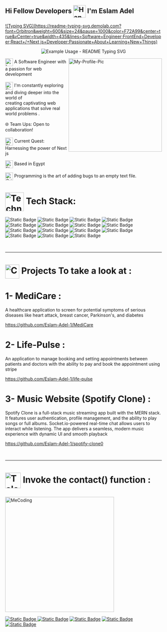 ## Hi Fellow Developers   <img src="https://user-images.githubusercontent.com/74038190/216120981-b9507c36-0e04-4469-8e27-c99271b45ba5.png" alt="Handshake" width="40" align="center" />   I'm Eslam Adel

[![Typing SVG](https://readme-typing-svg.demolab.com?font=Orbitron&weight=600&size=24&pause=1000&color=F72A99&center=true&vCenter=true&width=435&lines=Software+Engineer;FrontEnd+Developer;React+/+Next js+Developer;Passionate+About+Learning+New+Things)](https://github.com/eslam-adel-1/)

<p align="center">
  <img src="https://readme-typing-svg.demolab.com/?lines=Passionate+Software+Engineer!;FrontEnd+Developer!;React+/+Next js+Developer; Passionate+About+Learning+New+Things;&font=Fira%20Code&center=true&width=500&height=50&duration=4000&pause=1000" alt="Example Usage - README Typing SVG">
</p>
<img align="right" src="https://github.com/user-attachments/assets/8118e60a-a4f1-4d0f-b281-3e36f38f750d" width="300" height="300" alt="My-Profile-Pic"/>

<img src="https://raw.githubusercontent.com/Tarikul-Islam-Anik/Telegram-Animated-Emojis/main/Objects/Laptop.webp" alt="Laptop" width="25" height="25" align="center" />   A Software Engineer with a passion for web development<br>
<br><img src="https://user-images.githubusercontent.com/74038190/216122041-518ac897-8d92-4c6b-9b3f-ca01dcaf38ee.png" alt="Fire" width="25" align="center" />  I'm constantly exploring and diving deeper into the world of <br>creating captivating web applications that solve real world problems .<br><br>
🌐 Team Ups: Open to collaboration!<br><br>
<img src="https://raw.githubusercontent.com/Tarikul-Islam-Anik/Animated-Fluent-Emojis/master/Emojis/Objects/Blue%20Book.png" alt="Blue Book" width="25" height="25" align="center" /> Current Quest: Harnessing the power of Next js 

<img src="https://raw.githubusercontent.com/Tarikul-Islam-Anik/Telegram-Animated-Emojis/main/Flags/Flag%20Yemen.webp" alt="Flag Yemen" width="25" height="25" align="center"/>  Based in Egypt

<img src="https://raw.githubusercontent.com/Tarikul-Islam-Anik/Animated-Fluent-Emojis/master/Emojis/Smilies/Grinning%20Squinting%20Face.png" alt="Grinning Squinting Face" width="25" height="25" align="center" /> Programming is the art of adding bugs to an empty text file.

# <img src="https://raw.githubusercontent.com/Tarikul-Islam-Anik/Animated-Fluent-Emojis/master/Emojis/People/Technologist.png" alt="Technologist" width="60" height="60" align="center" /> Tech Stack:
![Static Badge](https://img.shields.io/badge/React-black?style=for-the-badge&logo=react&logoSize=auto)
![Static Badge](https://img.shields.io/badge/React%20Router-black?style=for-the-badge&logo=reactrouter&logoSize=auto)
![Static Badge](https://img.shields.io/badge/Next%20js-black?style=for-the-badge&logo=nextdotjs&logoColor=white&logoSize=auto)
![Static Badge](https://img.shields.io/badge/MongoDB-black?style=for-the-badge&logo=mongodb&logoSize=amd)
![Static Badge](https://img.shields.io/badge/Mongoose-black?style=for-the-badge&logo=mongoose&logoColor=red&logoSize=amd)
![Static Badge](https://img.shields.io/badge/React%20Hook%20Form-black?style=for-the-badge&logo=reacthookform&logoColor=pink&logoSize=amd)
![Static Badge](https://img.shields.io/badge/Redux-black?style=for-the-badge&logo=redux&logoColor=violet&logoSize=amd)
![Static Badge](https://img.shields.io/badge/HTML%205-black?style=for-the-badge&logo=html5&logoColor=orange&logoSize=amd)
![Static Badge](https://img.shields.io/badge/JavaScript-black?style=for-the-badge&logo=javascript&logoSize=amd)
![Static Badge](https://img.shields.io/badge/CSS-black?style=for-the-badge&logo=css3&logoColor=blue&logoSize=amd)
![Static Badge](https://img.shields.io/badge/Tailwind-black?style=for-the-badge&logo=tailwindcss&logoColor=blue&logoSize=amd)
![Static Badge](https://img.shields.io/badge/Styled%20Components-black?style=for-the-badge&logo=styledcomponents&logoColor=pink&logoSize=amd)
![Static Badge](https://img.shields.io/badge/Material%20UI-black?style=for-the-badge&logo=mui&logoSize=amd)
![Static Badge](https://img.shields.io/badge/ZOD-black?style=for-the-badge&logo=zod&logoSize=amd)
![Static Badge](https://img.shields.io/badge/FireBase-black?style=for-the-badge&logo=firebase&logoColor=orange&logoSize=amd)

<br>

-------------------------------------------------------

# <img src="https://raw.githubusercontent.com/Tarikul-Islam-Anik/Animated-Fluent-Emojis/master/Emojis/Objects/Card%20Index%20Dividers.png" alt="Card Index Dividers" width="45" height="45" align="center"/> Projects To take a look at :

# 1- MediCare :

A healthcare application to screen for potential symptoms of serious diseases like heart attack, breast cancer, Parkinson's, and diabetes 

https://github.com/Eslam-Adel-1/MediCare

# 2- Life-Pulse :

An application to manage booking and setting appointments between patients and doctors with the ability to pay and book the appointment using stripe

https://github.com/Eslam-Adel-1/life-pulse

# 3- Music Website (Spotify Clone) :

Spotify Clone is a full-stack music streaming app built with the MERN stack. It features user authentication, profile management, and the ability to play songs or full albums. Socket.io-powered real-time chat allows users to interact while listening. The app delivers a seamless, modern music experience with dynamic UI and smooth playback

https://github.com/Eslam-Adel-1/spotify-clone0


<br>

-------------------------------------------------------

# <p><img src="https://raw.githubusercontent.com/Tarikul-Islam-Anik/Telegram-Animated-Emojis/main/Objects/Telephone.webp" alt="Telephone" width="50" height="50" align="center"/> Invoke the contact() function :</p>


<img align="center" src="https://github.com/user-attachments/assets/f3209246-e72c-401f-9e24-289fb6560579" alt="MeCoding" width="350" height="370">


<p align="center">
  
[![Static Badge](https://img.shields.io/badge/GitHub-black?style=for-the-badge&logo=github)
](https://github.com/Eslam-Adel-1)
[![Static Badge](https://img.shields.io/badge/LinkedIn-blue?style=for-the-badge&logo=linkedin&logoColor=white)](https://www.linkedin.com/in/eslam-adel22/)
[![Static Badge](https://img.shields.io/badge/Gmail-red?style=for-the-badge&logo=gmail&logoColor=white)](es12forwork@gmail.com)
[![Static Badge](https://img.shields.io/badge/Resume-green?style=for-the-badge&logo=readdotcv&logoColor=white&logoSize=amg)](https://drive.google.com/file/d/16NQhB_OLju7NG-a9wbBBA7O1nwtBAcOr/view?usp=drive_link)
[![Static Badge](https://img.shields.io/badge/My%20Portfolio-lightgray?style=for-the-badge&logoColor=white&logoSize=amg)](https://eslam-adel.vercel.app/)




</p>









